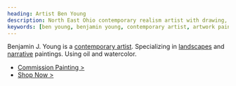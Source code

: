 ```yaml
---
heading: Artist Ben Young
description: North East Ohio contemporary realism artist with drawing, watercolor, pastels, and oil paintings. Specializing in landscapes and narrative artwork.
keywords: [ben young, benjamin young, contemporary artist, artwork paintings, impressionism paintings, realism art]
---
```


Benjamin J. Young is a [contemporary artist](/about). Specializing in [landscapes](/tags/landscape) and [narrative](/tags/narrative) paintings.
Using oil and watercolor.

* [Commission Painting &gt;](/commissions)
* [Shop Now &gt;](/shop)